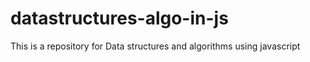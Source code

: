 # datastructures-algo-in-js

This is a repository for Data structures and algorithms using javascript